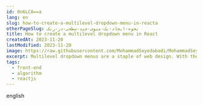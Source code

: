 ```yaml
---
id: 0n6LCA==a
lang: en
slug: how-to-create-a-multilevel-dropdown-menu-in-reacta
otherPageSlug: نحوه-ایجاد-یک-منوی-چند-سطحی-در-ریک
title: How to create a multilevel dropdown menu in React
createdAt: 2023-11-20
lastModified: 2023-11-20
image: https://raw.githubusercontent.com/MohammadSeyedabadi/MohammadSeyedabadi.com/refs/heads/master/public/images/posts/how-to-create-a-multilevel-dropdown-menu-in-react/how-to-create-a-multilevel-dropdown-menu-in-react.png
excerpt: Multilevel dropdown menus are a staple of web design. With the ability to provide multiple options to select from, they make navigation bars dynamic and organized.
tags:
  - front-end
  - algorithm
  - reactjs
---
```


english